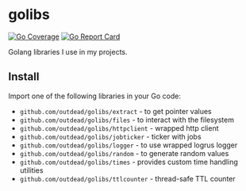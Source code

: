 # golibs
[![Go Coverage](https://github.com/outdead/golibs/wiki/coverage.svg)](https://raw.githack.com/wiki/outdead/golibs/coverage.html)
[![Go Report Card](https://goreportcard.com/badge/github.com/outdead/golibs)](https://goreportcard.com/report/github.com/outdead/golibs)

Golang libraries I use in my projects.

## Install
Import one of the following libraries in your Go code:  
- `github.com/outdead/golibs/extract` - to get pointer values
- `github.com/outdead/golibs/files` - to interact with the filesystem
- `github.com/outdead/golibs/httpclient` - wrapped http client
- `github.com/outdead/golibs/jobticker` - ticker with jobs
- `github.com/outdead/golibs/logger` - to use wrapped logrus logger
- `github.com/outdead/golibs/random` - to generate random values
- `github.com/outdead/golibs/times` - provides custom time handling utilities
- `github.com/outdead/golibs/ttlcounter` - thread-safe TTL counter
